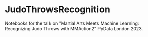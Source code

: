 # JudoThrowsRecognition
Notebooks for the talk on "Martial Arts Meets Machine Learning: Recognizing Judo Throws with MMAction2" PyData London 2023.
